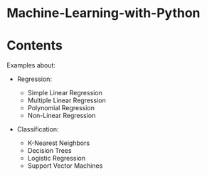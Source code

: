 # Machine-Learning-with-Python

# Contents
Examples about:
- Regression:
    - Simple Linear Regression
    - Multiple Linear Regression
    - Polynomial Regression
    - Non-Linear Regression

- Classification:
    - K-Nearest Neighbors
    - Decision Trees
    - Logistic Regression
    - Support Vector Machines